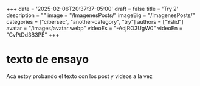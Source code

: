 +++
date = '2025-02-06T20:37:37-05:00'
draft = false
title = 'Try 2'
description = ""
image = "/ImagenesPosts/"
imageBig = "/ImagenesPosts/"
categories = ["cibersec", "another-category", "try"]
authors = ["Yslid"]
avatar = "/images/avatar.webp"
videoEs = "-AdjRO3UgW0"
videoEn = "CvPtDd3B3PE"
+++

# texto de ensayo
Acá estoy probando el texto con los post y videos a la vez